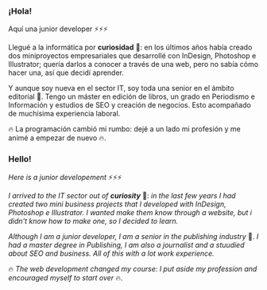 ### ¡Hola! 

Aquí una junior developer ⚡️⚡️⚡️

Llegué a la informática por **curiosidad** 👀: en los últimos años había creado dos miniproyectos empresariales que desarrollé con InDesign, Photoshop e Illustrator; quería darlos a conocer a través de una web, pero no sabía cómo hacer una, así que decidí aprender.

Y aunque soy nueva en el sector IT, soy toda una senior en el ámbito editorial 💪. Tengo un máster en edición de libros, un grado en Periodismo e Información y estudios de SEO y creación de negocios. Esto acompañado de muchísima experiencia laboral.

🔥 La programación cambió mi rumbo: dejé a un lado mi profesión y me animé a empezar de nuevo 🔥.





### Hello!

*Here is a junior developement* ⚡️⚡️⚡️

*I  arrived to the IT sector out of **curiosity***  👀:  *in the last few years I had created two mini business projects that I developed with InDesign, Photoshop e Illustrator. I wanted make them know through a website, but i didn't know how to make one, so I decided to learn.*

*Although I am a junior developer, I am a senior in the publishing industry* 💪. *I had a master degree in Publishing, I am also a journalist and a stuudied about SEO and business. All of this with a lot work experience.*

🔥 *The web development changed my course: I put aside my profession and encouraged myself to start over* 🔥.
